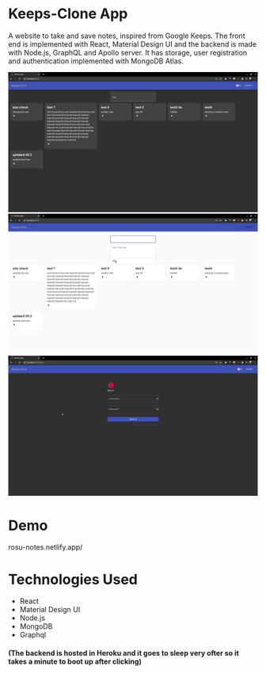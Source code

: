 # Keeps-Clone App

A website to take and save notes, inspired from Google Keeps. The front end is implemented with React, Material Design UI and the backend is made with Node.js, GraphQL and Apollo server. It has storage, user registration and authentication implemented with MongoDB Atlas. 

![Image description](https://github.com/rohith788/Notes-frontend/blob/main/Projects_images/main_pg.png)
![Image description](https://github.com/rohith788/Notes-frontend/blob/main/Projects_images/input%20open.png)
![Image description](https://github.com/rohith788/Notes-frontend/blob/main/Projects_images/notes_login_screen.png)

# Demo
rosu-notes.netlify.app/

# Technologies Used
* React
* Material Design UI
* Node.js
* MongoDB
* Graphql
#### (The backend is hosted in Heroku and it goes to sleep very ofter so it takes a minute to boot up after clicking)

